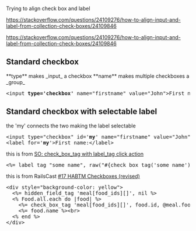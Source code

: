 Trying to align check box and label  


https://stackoverflow.com/questions/24109276/how-to-align-input-and-label-from-collection-check-boxes/24109846

https://stackoverflow.com/questions/24109276/how-to-align-input-and-label-from-collection-check-boxes/24109846

<h2>Standard checkbox</h2>
**type** makes _input_ a checkbox
**name** makes multiple checkboxes a _group_
<pre>
&lt;input <b>type='checkbox'</b> name="firstname" value="John"&gt;First name:&lt;/label&gt;
</pre>

<h2>Standard checkbox with selectable label</h2>  
the 'my' connects the two making the label selectable
<pre>
&lt;input type="checkbox" id='<b>my</b>' name="firstname" value="John"&gt;
&lt;label for='<b>my</b>'&gt;First name:&lt;/label&gt;
</pre>

this is from [SO: check_box_tag with label_tag click action](https://stackoverflow.com/questions/16095060/check-box-tag-with-label-tag-click-action)
<pre>
<%= label_tag "some_name", raw("#{check_box_tag('some_name')} Click label to check") %>
</pre>

this is from RailsCast [#17 HABTM Checkboxes (revised) ](http://railscasts.com/episodes/17-habtm-checkboxes-revised?autoplay=true)
<pre>
&lt;div style="background-color: yellow"&gt;
  &lt;%= hidden_field_tag 'meal[food_ids][]', nil %&gt;
  &lt;% Food.all.each do |food| %>
    &lt;%= check_box_tag 'meal[food_ids][]', food.id, @meal.food_ids.include?(food.id), id: dom_id(food)%&gt;
    &lt;%= food.name %&gt;&lt;br&gt;
  &lt;% end %&gt;
&lt;/div>
</pre>
